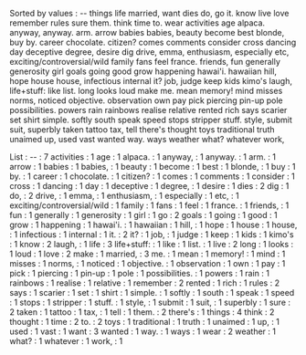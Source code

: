 Sorted by values :
-- things life married, want dies do, go it. know live love remember rules sure them. think time to. wear activities age alpaca. anyway, anyway. arm. arrow babies babies, beauty become best blonde, buy by. career chocolate. citizen? comes comments consider cross dancing day deceptive degree, desire dig drive, emma, enthusiasm, especially etc, exciting/controversial/wild family fans feel france. friends, fun generally generosity girl goals going good grow happening hawai'i. hawaiian hill, hope house house, infectious internal it? job, judge keep kids kimo's laugh, life+stuff: like list. long looks loud make me. mean memory! mind misses norms, noticed objective. observation own pay pick piercing pin-up pole possibilities. powers rain rainbows realise relative rented rich says scarier set shirt simple. softly south speak speed stops stripper stuff. style, submit suit, superbly taken tattoo tax, tell there's thought toys traditional truth unaimed up, used vast wanted way. ways weather what? whatever work, 

List :
-- : 7
activities : 1
age : 1
alpaca. : 1
anyway, : 1
anyway. : 1
arm. : 1
arrow : 1
babies : 1
babies, : 1
beauty : 1
become : 1
best : 1
blonde, : 1
buy : 1
by. : 1
career : 1
chocolate. : 1
citizen? : 1
comes : 1
comments : 1
consider : 1
cross : 1
dancing : 1
day : 1
deceptive : 1
degree, : 1
desire : 1
dies : 2
dig : 1
do, : 2
drive, : 1
emma, : 1
enthusiasm, : 1
especially : 1
etc, : 1
exciting/controversial/wild : 1
family : 1
fans : 1
feel : 1
france. : 1
friends, : 1
fun : 1
generally : 1
generosity : 1
girl : 1
go : 2
goals : 1
going : 1
good : 1
grow : 1
happening : 1
hawai'i. : 1
hawaiian : 1
hill, : 1
hope : 1
house : 1
house, : 1
infectious : 1
internal : 1
it. : 2
it? : 1
job, : 1
judge : 1
keep : 1
kids : 1
kimo's : 1
know : 2
laugh, : 1
life : 3
life+stuff: : 1
like : 1
list. : 1
live : 2
long : 1
looks : 1
loud : 1
love : 2
make : 1
married, : 3
me. : 1
mean : 1
memory! : 1
mind : 1
misses : 1
norms, : 1
noticed : 1
objective. : 1
observation : 1
own : 1
pay : 1
pick : 1
piercing : 1
pin-up : 1
pole : 1
possibilities. : 1
powers : 1
rain : 1
rainbows : 1
realise : 1
relative : 1
remember : 2
rented : 1
rich : 1
rules : 2
says : 1
scarier : 1
set : 1
shirt : 1
simple. : 1
softly : 1
south : 1
speak : 1
speed : 1
stops : 1
stripper : 1
stuff. : 1
style, : 1
submit : 1
suit, : 1
superbly : 1
sure : 2
taken : 1
tattoo : 1
tax, : 1
tell : 1
them. : 2
there's : 1
things : 4
think : 2
thought : 1
time : 2
to. : 2
toys : 1
traditional : 1
truth : 1
unaimed : 1
up, : 1
used : 1
vast : 1
want : 3
wanted : 1
way. : 1
ways : 1
wear : 2
weather : 1
what? : 1
whatever : 1
work, : 1
